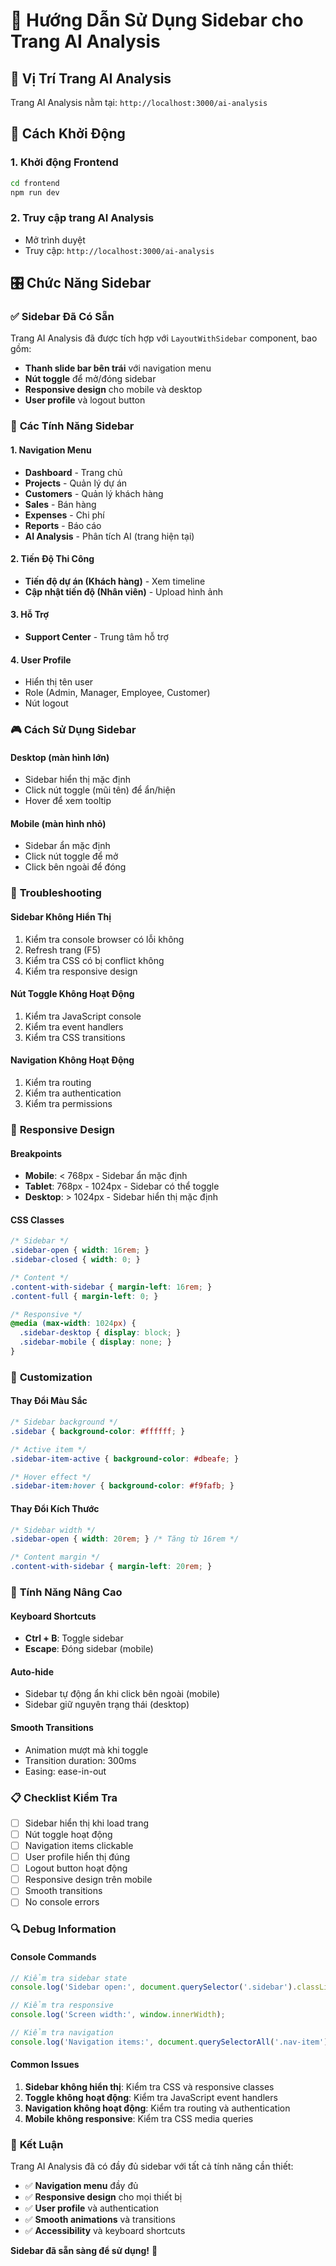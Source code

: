 # 🧠 Hướng Dẫn Sử Dụng Sidebar cho Trang AI Analysis

## 📍 **Vị Trí Trang AI Analysis**

Trang AI Analysis nằm tại: `http://localhost:3000/ai-analysis`

## 🔧 **Cách Khởi Động**

### 1. Khởi động Frontend
```bash
cd frontend
npm run dev
```

### 2. Truy cập trang AI Analysis
- Mở trình duyệt
- Truy cập: `http://localhost:3000/ai-analysis`

## 🎛️ **Chức Năng Sidebar**

### ✅ **Sidebar Đã Có Sẵn**
Trang AI Analysis đã được tích hợp với `LayoutWithSidebar` component, bao gồm:

- **Thanh slide bar bên trái** với navigation menu
- **Nút toggle** để mở/đóng sidebar
- **Responsive design** cho mobile và desktop
- **User profile** và logout button

### 🎯 **Các Tính Năng Sidebar**

#### 1. **Navigation Menu**
- **Dashboard** - Trang chủ
- **Projects** - Quản lý dự án
- **Customers** - Quản lý khách hàng
- **Sales** - Bán hàng
- **Expenses** - Chi phí
- **Reports** - Báo cáo
- **AI Analysis** - Phân tích AI (trang hiện tại)

#### 2. **Tiến Độ Thi Công**
- **Tiến độ dự án (Khách hàng)** - Xem timeline
- **Cập nhật tiến độ (Nhân viên)** - Upload hình ảnh

#### 3. **Hỗ Trợ**
- **Support Center** - Trung tâm hỗ trợ

#### 4. **User Profile**
- Hiển thị tên user
- Role (Admin, Manager, Employee, Customer)
- Nút logout

### 🎮 **Cách Sử Dụng Sidebar**

#### **Desktop (màn hình lớn)**
- Sidebar hiển thị mặc định
- Click nút toggle (mũi tên) để ẩn/hiện
- Hover để xem tooltip

#### **Mobile (màn hình nhỏ)**
- Sidebar ẩn mặc định
- Click nút toggle để mở
- Click bên ngoài để đóng

### 🔧 **Troubleshooting**

#### **Sidebar Không Hiển Thị**
1. Kiểm tra console browser có lỗi không
2. Refresh trang (F5)
3. Kiểm tra CSS có bị conflict không
4. Kiểm tra responsive design

#### **Nút Toggle Không Hoạt Động**
1. Kiểm tra JavaScript console
2. Kiểm tra event handlers
3. Kiểm tra CSS transitions

#### **Navigation Không Hoạt Động**
1. Kiểm tra routing
2. Kiểm tra authentication
3. Kiểm tra permissions

### 📱 **Responsive Design**

#### **Breakpoints**
- **Mobile**: < 768px - Sidebar ẩn mặc định
- **Tablet**: 768px - 1024px - Sidebar có thể toggle
- **Desktop**: > 1024px - Sidebar hiển thị mặc định

#### **CSS Classes**
```css
/* Sidebar */
.sidebar-open { width: 16rem; }
.sidebar-closed { width: 0; }

/* Content */
.content-with-sidebar { margin-left: 16rem; }
.content-full { margin-left: 0; }

/* Responsive */
@media (max-width: 1024px) {
  .sidebar-desktop { display: block; }
  .sidebar-mobile { display: none; }
}
```

### 🎨 **Customization**

#### **Thay Đổi Màu Sắc**
```css
/* Sidebar background */
.sidebar { background-color: #ffffff; }

/* Active item */
.sidebar-item-active { background-color: #dbeafe; }

/* Hover effect */
.sidebar-item:hover { background-color: #f9fafb; }
```

#### **Thay Đổi Kích Thước**
```css
/* Sidebar width */
.sidebar-open { width: 20rem; } /* Tăng từ 16rem */

/* Content margin */
.content-with-sidebar { margin-left: 20rem; }
```

### 🚀 **Tính Năng Nâng Cao**

#### **Keyboard Shortcuts**
- **Ctrl + B**: Toggle sidebar
- **Escape**: Đóng sidebar (mobile)

#### **Auto-hide**
- Sidebar tự động ẩn khi click bên ngoài (mobile)
- Sidebar giữ nguyên trạng thái (desktop)

#### **Smooth Transitions**
- Animation mượt mà khi toggle
- Transition duration: 300ms
- Easing: ease-in-out

### 📋 **Checklist Kiểm Tra**

- [ ] Sidebar hiển thị khi load trang
- [ ] Nút toggle hoạt động
- [ ] Navigation items clickable
- [ ] User profile hiển thị đúng
- [ ] Logout button hoạt động
- [ ] Responsive design trên mobile
- [ ] Smooth transitions
- [ ] No console errors

### 🔍 **Debug Information**

#### **Console Commands**
```javascript
// Kiểm tra sidebar state
console.log('Sidebar open:', document.querySelector('.sidebar').classList.contains('sidebar-open'));

// Kiểm tra responsive
console.log('Screen width:', window.innerWidth);

// Kiểm tra navigation
console.log('Navigation items:', document.querySelectorAll('.nav-item').length);
```

#### **Common Issues**
1. **Sidebar không hiển thị**: Kiểm tra CSS và responsive classes
2. **Toggle không hoạt động**: Kiểm tra JavaScript event handlers
3. **Navigation không hoạt động**: Kiểm tra routing và authentication
4. **Mobile không responsive**: Kiểm tra CSS media queries

### 🎉 **Kết Luận**

Trang AI Analysis đã có đầy đủ sidebar với tất cả tính năng cần thiết:

- ✅ **Navigation menu** đầy đủ
- ✅ **Responsive design** cho mọi thiết bị
- ✅ **User profile** và authentication
- ✅ **Smooth animations** và transitions
- ✅ **Accessibility** và keyboard shortcuts

**Sidebar đã sẵn sàng để sử dụng!** 🚀

